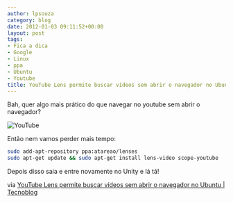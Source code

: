 ```yaml
---
author: lpsouza
category: blog
date: 2012-01-03 09:11:52+00:00
layout: post
tags:
- Fica a dica
- Google
- Linux
- ppa
- Ubuntu
- Youtube
title: YouTube Lens permite buscar vídeos sem abrir o navegador no Ubuntu
---
```


Bah, quer algo mais prático do que navegar no youtube sem abrir o navegador?

![YouTube](https://luizsouza.com.br/wp-content/upload/2012/01/Screenshot-at-2012-01-02-155617-600x387.png)

Então nem vamos perder mais tempo:

```bash
sudo add-apt-repository ppa:atareao/lenses
sudo apt-get update && sudo apt-get install lens-video scope-youtube
```

Depois disso saia e entre novamente no Unity e lá tá!

via [YouTube Lens permite buscar vídeos sem abrir o navegador no Ubuntu | Tecnoblog](http://tecnoblog.net/87067/youtube-ubuntu/)